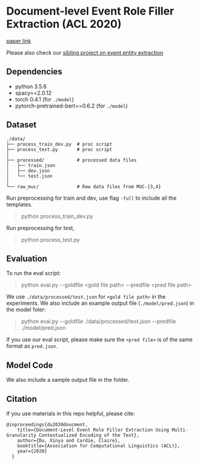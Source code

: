# Document-level Event Role Filler Extraction (ACL 2020)
[paper link](https://www.aclweb.org/anthology/2020.acl-main.714.pdf)

Please also check our [sibling project on event entity extraction](https://github.com/xinyadu/doc_event_entity)

## Dependencies

* python 3.5.6
* spacy==2.0.12
* torch 0.4.1 (for ```./model```)
* pytorch-pretrained-bert==0.6.2 (for ```./model```)


## Dataset

    ./data/
	├── process_train_dev.py  # proc script
	├── process_test.py       # proc script
	│ 
	├── processed/            # processed data files
	│   ├── train.json 
	│   ├── dev.json       
	│   └── test.json           
	│ 
	└── raw_muc/              # Raw data files from MUC-{3,4}

Run preprocessing for train and dev, use flag `-full` to include all the templates.
> python process\_train\_dev.py 

Run preprocessing for test,
> python process\_test.py

## Evaluation

To run the eval script:

> python eval.py --goldfile \<gold file path> --predfile \<pred file path>

We use `./data/processed/test.json` for `<gold file path>` in the experiments. We also include an example output file (`./model/pred.json`) in the model foler:

> python eval.py --goldfile ./data/processed/test.json --predfile ./model/pred.json

If you use our eval script, please make sure the `<pred file>` is of the same format as `pred.json`.

## Model Code

We also include a sample output file in the folder.


## Citation
If you use materials in this repo helpful, please cite:

```
@inproceedings{du2020doucment,
    title={Document-Level Event Role Filler Extraction Using Multi-Granularity Contextualized Encoding of the Text},
    author={Du, Xinya and Cardie, Claire},
    booktitle={Association for Computational Linguistics (ACL)},
    year={2020}
  }
```
